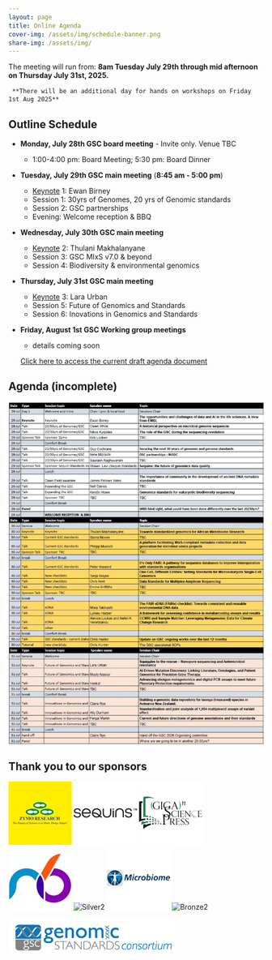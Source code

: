 ```yaml
---
layout: page
title: Online Agenda
cover-img: /assets/img/schedule-banner.png
share-img: /assets/img/
---
```


The meeting will run from: 
     **8am Tuesday July 29th through mid afternoon on Thursday July 31st, 2025.**

     **There will be an additional day for hands on workshops on Friday 1st Aug 2025**

## Outline Schedule 

* **Monday, July 28th GSC board meeting** - Invite only. Venue TBC
    * 1:00-4:00 pm: Board Meeting; 5:30 pm: Board Dinner

* **Tuesday, July 29th GSC main meeting** (**8:45 am - 5:00 pm**) 
  * [Keynote](https://genomicsstandardsconsortium.github.io/GSC25-Cambridge/pages/keynotes/) 1: Ewan Birney
  * Session 1: 30yrs of Genomes, 20 yrs of Genomic standards 
  * Session 2: GSC partnerships 
  * Evening: Welcome reception & BBQ
  
* **Wednesday, July 30th GSC main meeting** 
  * [Keynote](https://genomicsstandardsconsortium.github.io/GSC25-Cambridge/pages/keynotes/) 2: Thulani Makhalanyane
  * Session 3: GSC MIxS v7.0 & beyond 
  * Session 4: Biodiversity & environmental genomics 

* **Thursday, July 31st GSC main meeting**
  * [Keynote](https://genomicsstandardsconsortium.github.io/GSC25-Cambridge/pages/keynotes/) 3: Lara Urban
  * Session 5: Future of Genomics and Standards 
  * Session 6: Inovations in Genomics and Standards 

* **Friday, August 1st GSC Working group meetings**
  * details coming soon  
  
  [Click here to access the current draft agenda document](https://docs.google.com/document/d/1uxYI9YDxS6jvpFBBGmeSBeIbnpTo14W2lWtnmqLonOI/edit?usp=sharing)

## Agenda (incomplete)

[ ![current-agenda](./images/current_agenda-24apr2025.jpg) ](../../assets/GSC25_current_agenda-24Apr2025.pdf)


## Thank you to our sponsors

![Platinum1](./images/ZymoResearch-yellow-125.jpg)	![Gold1](./images/Sequins_Logo-125.png)	![Gold2](./images/GSPress-125.jpg) ![Silver1](./images/n6tec-125.jpg)	![Silver2](./images/ATCC_logo-v125.jpg)	![Bronze1](./images/microbiome_logo-125.jpg)	![Bronze2](./images/basecamp_research_logo-125.jpg) 	



[ ![GenSC](../assets/img/gsc_logo_sml.png) ](https://www.gensc.org/)
